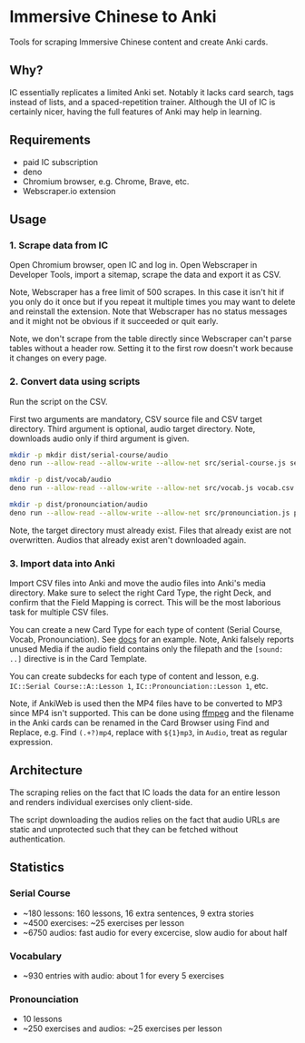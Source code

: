 # Immersive Chinese to Anki

Tools for scraping Immersive Chinese content and create Anki cards.



## Why?

IC essentially replicates a limited Anki set. Notably it lacks card search, tags instead of lists, and a spaced-repetition trainer. Although the UI of IC is certainly nicer, having the full features of Anki may help in learning.



## Requirements

- paid IC subscription
- deno
- Chromium browser, e.g. Chrome, Brave, etc.
- Webscraper.io extension



## Usage


### 1. Scrape data from IC

Open Chromium browser, open IC and log in. Open Webscraper in Developer Tools, import a sitemap, scrape the data and export it as CSV.

Note, Webscraper has a free limit of 500 scrapes. In this case it isn't hit if you only do it once but if you repeat it multiple times you may want to delete and reinstall the extension. Note that Webscraper has no status messages and it might not be obvious if it succeeded or quit early.

Note, we don't scrape from the table directly since Webscraper can't parse tables without a header row. Setting it to the first row doesn't work because it changes on every page.


### 2. Convert data using scripts

Run the script on the CSV.

First two arguments are mandatory, CSV source file and CSV target directory. Third argument is optional, audio target directory. Note, downloads audio only if third argument is given.

```sh
mkdir -p mkdir dist/serial-course/audio
deno run --allow-read --allow-write --allow-net src/serial-course.js serial-course.csv dist/serial-course dist/serial-course/audio
```

```sh
mkdir -p dist/vocab/audio
deno run --allow-read --allow-write --allow-net src/vocab.js vocab.csv dist/vocab dist/vocab/audio
```

```sh
mkdir -p dist/pronounciation/audio
deno run --allow-read --allow-write --allow-net src/pronounciation.js pronounciation.csv dist/pronounciation dist/pronounciation/audio
```

Note, the target directory must already exist. Files that already exist are not overwritten. Audios that already exist aren't downloaded again.


### 3. Import data into Anki

Import CSV files into Anki and move the audio files into Anki's media directory. Make sure to select the right Card Type, the right Deck, and confirm that the Field Mapping is correct. This will be the most laborious task for multiple CSV files.

You can create a new Card Type for each type of content (Serial Course, Vocab, Pronounciation). See [docs](docs) for an example. Note, Anki falsely reports unused Media if the audio field contains only the filepath and the `[sound: ..]` directive is in the Card Template.

You can create subdecks for each type of content and lesson, e.g. `IC::Serial Course::A::Lesson 1`, `IC::Pronounciation::Lesson 1`, etc.

Note, if AnkiWeb is used then the MP4 files have to be converted to MP3 since MP4 isn't supported. This can be done using [ffmpeg](https://stackoverflow.com/questions/38449239/converting-all-the-mp4-audio-files-in-a-folder-to-mp3-using-ffmpeg) and the filename in the Anki cards can be renamed in the Card Browser using Find and Replace, e.g. Find `(.+?)mp4`, replace with `${1}mp3`, in `Audio`, treat as regular expression.



## Architecture

The scraping relies on the fact that IC loads the data for an entire lesson and renders individual exercises only client-side.

The script downloading the audios relies on the fact that audio URLs are static and unprotected such that they can be fetched without authentication.



## Statistics

### Serial Course

- ~180 lessons: 160 lessons, 16 extra sentences, 9 extra stories
- ~4500 exercises: ~25 exercises per lesson
- ~6750 audios: fast audio for every excercise, slow audio for about half

### Vocabulary

- ~930 entries with audio: about 1 for every 5 exercises

### Pronounciation

- 10 lessons
- ~250 exercises and audios: ~25 exercises per lesson
